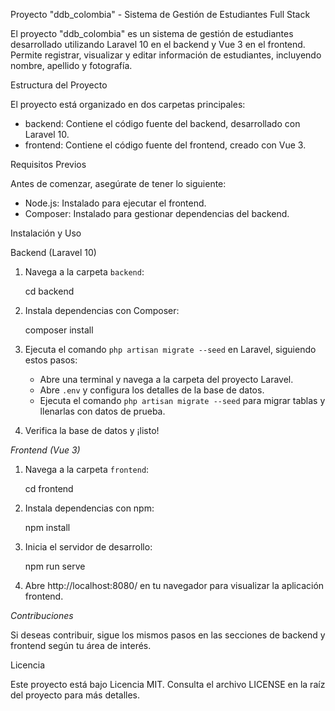 Proyecto "ddb_colombia" - Sistema de Gestión de Estudiantes Full Stack

El proyecto "ddb_colombia" es un sistema de gestión de estudiantes desarrollado utilizando Laravel 10 en el backend y Vue 3 en el frontend. Permite registrar, visualizar y editar información de estudiantes, incluyendo nombre, apellido y fotografía.

Estructura del Proyecto

El proyecto está organizado en dos carpetas principales:

- backend: Contiene el código fuente del backend, desarrollado con Laravel 10.
- frontend: Contiene el código fuente del frontend, creado con Vue 3.

Requisitos Previos

Antes de comenzar, asegúrate de tener lo siguiente:

- Node.js: Instalado para ejecutar el frontend.
- Composer: Instalado para gestionar dependencias del backend.

Instalación y Uso

Backend (Laravel 10)

1. Navega a la carpeta `backend`:

   
   cd backend
   

2. Instala dependencias con Composer:

   
   composer install
   

3. Ejecuta el comando `php artisan migrate --seed` en Laravel, siguiendo estos pasos:

   - Abre una terminal y navega a la carpeta del proyecto Laravel.
   - Abre `.env` y configura los detalles de la base de datos.
   - Ejecuta el comando `php artisan migrate --seed` para migrar tablas y llenarlas con datos de prueba.

4. Verifica la base de datos y ¡listo!

*Frontend (Vue 3)*

1. Navega a la carpeta `frontend`:

   
   cd frontend
   

2. Instala dependencias con npm:

   
   npm install
   

3. Inicia el servidor de desarrollo:

   
   npm run serve
   

4. Abre http://localhost:8080/ en tu navegador para visualizar la aplicación frontend.

*Contribuciones*

Si deseas contribuir, sigue los mismos pasos en las secciones de backend y frontend según tu área de interés.

Licencia

Este proyecto está bajo Licencia MIT. Consulta el archivo LICENSE en la raíz del proyecto para más detalles.
